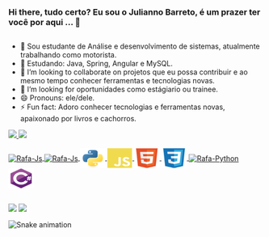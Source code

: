 ### Hi there, tudo certo? Eu sou o Julianno Barreto, é um prazer ter você por aqui ... 🤗
##

- 🔭 Sou estudante de Análise e desenvolvimento de sistemas, atualmente trabalhando como motorista.
- 🌱 Estudando: Java, Spring, Angular e MySQL.
- 👯 I’m looking to collaborate on projetos  que eu possa contribuir e ao mesmo tempo  conhecer ferramentas e tecnologias novas.
- 🤔 I’m looking for  oportunidades como estágiario ou trainee.
- 😄 Pronouns: ele/dele.
- ⚡ Fun fact: Adoro conhecer tecnologias  e ferramentas novas, apaixonado por livros e cachorros.

<div>
  <a href="https://github.com/juliannobarreto">
  <img height="180em" src="https://github-readme-stats.vercel.app/api?username=juliannobarreto&show_icons=false&theme=dark&include_all_commits=true&count_private=true"/>
  <img height="180em" src="https://github-readme-stats.vercel.app/api/top-langs/?username=juliannobarreto&layout=compact&langs_count=7&theme=dark"/>
</div>
  
<div style="display: inline_block"><br>
  <img align="center" alt="Rafa-Js" height="40" width="50" src= "https://cdn.jsdelivr.net/gh/devicons/devicon/icons/java/java-original.svg">
  <img align="center" alt="Rafa-Js" height="40" width="50" src= "https://cdn.jsdelivr.net/gh/devicons/devicon/icons/mysql/mysql-original-wordmark.svg">
  <img align="center" alt="Rafa-Js" height="40" width="50" src= "https://raw.githubusercontent.com/devicons/devicon/master/icons/python/python-original.svg">
  <img align="center" alt="Rafa-Js" height="40" width="50" src= "https://raw.githubusercontent.com/devicons/devicon/master/icons/javascript/javascript-plain.svg">
  <img align="center" alt="Rafa-HTML" height="40" width="50" src= "https://raw.githubusercontent.com/devicons/devicon/master/icons/html5/html5-original.svg">
  <img align="center" alt="Rafa-CSS" height="40" width="50" src= "https://raw.githubusercontent.com/devicons/devicon/master/icons/css3/css3-original.svg">
  <img align="center" alt="Rafa-Python" height="40" width="50" src= "https://cdn.jsdelivr.net/gh/devicons/devicon/icons/dotnetcore/dotnetcore-original.svg">
  <img align="center" alt="Rafa-Csharp" height="40" width="50" src= "https://raw.githubusercontent.com/devicons/devicon/master/icons/csharp/csharp-original.svg">         
</div> 
        
##   
    
<div> 
  <a href="mailto:juliannobarreto@gmail.com"><img src="https://img.shields.io/badge/-Gmail-%23333?style=for-the-badge&logo=gmail&logoColor=red" target="_blank"></a>
  <a href="https:https://www.linkedin.com/in/juliano-barreto" target="_blank"><img src="https://img.shields.io/badge/-LinkedIn-%230077B5?style=for-the-badge&logo=linkedin&logoColor=white" target="_blank"></a> 
 	
  ![Snake animation](https://github.com/juliannbarreto/juliannobarreto/blob/output/github-contribution-grid-snake.svg)
 
</div>
  
 
